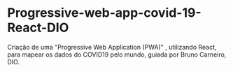 # Progressive-web-app-covid-19-React-DIO
Criação de uma "Progressive Web Application (PWA)" , utilizando React, para mapear os dados do COVID19 pelo mundo, guiada por Bruno Carneiro, DIO.
